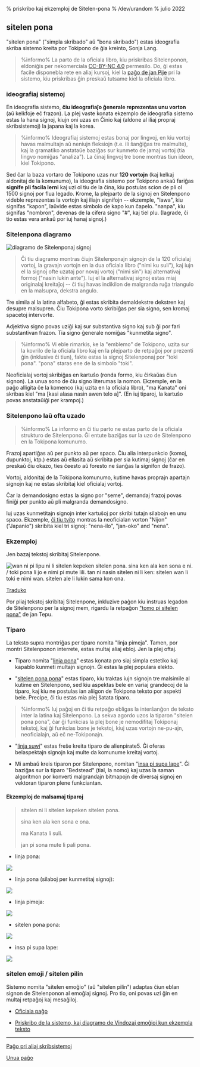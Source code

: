 % priskribo kaj ekzemploj de Sitelen-pona
% /dev/urandom
% julio 2022

## sitelen pona

"sitelen pona" ("simpla skribado" aŭ "bona skribado") estas ideografia skriba
sistemo kreita por Tokipono de ĝia kreinto, Sonja Lang. 

> %informo%
> La parto de la oficiala libro, kiu priskribas Sitelenponon, eldoniĝis per
> nekomerciala [CC-BY-NC 4.0](https://creativecommons.org/licenses/by-nc/4.0/) 
> permesilo. Do, ĝi estas facile disponebla rete en aliaj kursoj,
> kiel la [paĝo de jan Pije](http://Tokipona.net/tp/janpije/hieroglyphs.php) 
> pri la sistemo, kiu priskribas ĝin preskaŭ tutsame kiel la oficiala
> libro.
>

### ideografiaj sistemoj

En ideografia sistemo, **ĉiu ideografiaĵo ĝenerale reprezentas unu vorton** (aŭ
kelkfoje eĉ frazon). La plej vaste konata ekzemplo de ideografia
sistemo estas la hana signoj, kiujn oni uzas en Ĉinio kaj (aldone al iliaj propraj
skribsistemoj) la japana kaj la korea.

> %informo%
> Ideografiaj sistemoj estas bonaj por lingvoj, en kiu vortoj havas malmultajn aŭ
> neniujn fleksiojn (t.e. ili ŝanĝiĝas tre malmulte), kaj
> la gramatiko anstataŭe baziĝas sur kunmeto de jamaj vortoj (tia lingvo
> nomiĝas "analiza"). La ĉinaj lingvoj tre bone montras tiun ideon,
> kiel Tokipono.
>

Sed ĉar la baza vortaro de Tokipono uzas nur **120 vortojn** (kaj kelkaj aldonitaj
de la komunumo), la ideografia sistemo por Tokipono ankaŭ fariĝas
**signife pli facila lerni** kaj uzi ol tiu de la ĉina, kiu postulas scion de
pli ol 1500 signoj por flua legado. Krome, la plejparto de la signoj
en Sitelenpono videble reprezentas la vortojn kaj iliajn signifojn --
ekzemple, "lawa", kiu signifas "kapon", laŭvide estas simbolo de kapo kun ĉapelo.
"nanpa", kiu signifas "nombron", devenas de la cifera signo "\#", kaj tiel plu. (Iagrade,
ĉi tio estas vera ankaŭ por iuj hanaj signoj.)

### Sitelenpona diagramo

![diagramo de Sitelenponaj signoj](/Tokipona/sitelen_pona.gif)

> Ĉi tiu diagramo montras ĉiujn Sitelenponajn signojn de la 120 oficialaj
> vortoj, la gravajn vortojn en la dua oficiala libro ("nimi ku suli"), kaj
> iujn el la signoj ofte uzataj por novaj vortoj ("nimi sin") kaj
> alternativaj formoj ("nasin lukin ante"). Iuj el la alternativaj
> signoj estas miaj originalaj kreitaĵoj -- ĉi tiuj havas indikilon de malgranda ruĝa
> triangulo en la malsupra, dekstra angulo.

Tre simila al la latina alfabeto, ĝi estas skribita demaldekstre dekstren kaj desupre malsupren.
Ĉiu Tokipona vorto skribiĝas per sia signo, sen kromaj spacetoj intervorte.

Adjektiva signo povas uziĝi kaj sur substantiva signo kaj sub ĝi por
fari substantivan frazon. Tia signo ĝenerale nomiĝas "kunmetita signo".

> %informo%
> Vi eble rimarkis, ke la "emblemo" de Tokipono, uzita sur la kovrilo de la oficiala
> libro kaj en la plejparto de retpaĝoj por prezenti ĝin (inklusive ĉi tiun), fakte estas
> la signoj Sitelenponaj por "toki pona". "pona" staras ene de la simbolo "toki".

Neoficialaj vortoj skribiĝas en kartuŝo (ronda formo, kiu ĉirkaŭas ĉiun signon).
La unua sono de ĉiu signo literumas la nomon. Ekzemple, en la paĝo alligita ĉe la komenco 
(kaj uzita en la oficiala libro), "ma Kanata" oni skribas kiel "ma [kasi alasa nasin awen telo
a]". (En iuj tiparoj, la kartuŝo povas anstataŭiĝi per krampoj.)

### Sitelenpono laŭ ofta uzado

> %informo%
> La informo en ĉi tiu parto ne estas parto de la oficiala strukturo de Sitelenpono.
> Ĝi entute baziĝas sur la uzo de Sitelenpono en la Tokipona komunumo.

Frazoj apartiĝas aŭ per punkto aŭ per spaco. Ĉiu alia interpunkcio
(komoj, dupunktoj, ktp.) estas aŭ ellasita aŭ skribita per sia kutimaj
signoj (ĉar en preskaŭ ĉiu okazo, ties ĉeesto aŭ foresto ne ŝanĝas la signifon de frazo).

Vortoj, aldonitaj de la Tokipona komunumo, kutime havas proprajn apartajn
signojn kaj ne estas skribitaj kiel oficialaj vortoj.

Ĉar la demandosigno estas la signo por "seme", demandaj frazoj povas finiĝi
per punkto aŭ pli malgranda demandosigno.

Iuj uzas kunmetitajn signojn inter kartuŝoj por skribi tutajn silabojn
en unu spaco. Ekzemple, [ĉi tiu tvito](https://twitter.com/qvarie/status/1291755067851251712) 
montras la neoficialan vorton "Nijon" ("Japanio") skribita kiel tri signoj: "nena-ilo",
"jan-oko" and "nena".

### Ekzemploj

Jen bazaj tekstoj skribitaj Sitelenpone. 

![wan ni pi lipu ni li sitelen kepeken sitelen pona. sina ken ala ken sona e ni.
/ toki pona li jo e nimi pi mute lili. tan ni nasin sitelen ni li ken: sitelen
wan li toki e nimi wan. sitelen ale li lukin sama kon
ona.](/Tokipona/sitelen_pona_example.png)

[Traduko](answers.html#sp)

Por pliaj tekstoj skribitaj Sitelenpone, inkluzive paĝon kiu instruas
legadon de Sitelenpono per la signoj mem, rigardu la
retpaĝon ["tomo pi sitelen pona"](https://davidar.github.io/tp/) de jan Tepu.

### Tiparo

La teksto supra montriĝas per tiparo nomita "linja pimeja". Tamen, por
montri Sitelenponon interrete, estas multaj aliaj ebloj. Jen la
plej oftaj.

 * Tiparo nomita "[linja pona](musilili.net/linja-pona/)" estas konata pro
   siaj simpla estetiko kaj kapablo kunmeti multajn signojn. 
   Ĝi estas la plej populara elekto.

 * "[sitelen pona pona](https://jackhumbert.github.io/sitelen-pona-pona/)" estas
   tiparo, kiu traktas iujn signojn tre malsimile al kutime en Sitelenpono,
   sed kiu aspektas bele en variaj grandecoj de la tiparo, kaj kiu ne postulas ian
   aliigon de Tokipona teksto por aspekti bele. Precipe, ĉi tiu estas
   mia plej ŝatata tiparo.

> %informo%
> Iuj paĝoj en ĉi tiu retpaĝo ebligas la interŝanĝon de teksto inter la latina kaj
> Sitelenpono. La sekva agordo uzos la tiparon "sitelen pona pona", ĉar ĝi funkcias 
> la plej bone je nemodifitaj Tokiponaj tekstoj, kaj ĝi funkcias bone je tekstoj, 
> kiuj uzas vortojn ne-pu-ajn, neoficialajn, aŭ eĉ ne-Tokiponajn.
>

 * "[linja suwi](https://linjasuwi.ap5.dev/)" estas freŝe kreita tiparo de
   alienpirate5. Ĝi oferas belaspektajn signojn kaj multe da komunume kreitaj vortoj.

 * Mi ambaŭ kreis tiparon por Sitelenpono, nomitan "[insa pi supa lape](supalape.html)". 
 Ĝi baziĝas sur la tiparo "Bedstead" (tial, la nomo) kaj uzas la saman algoritmon 
 por konverti malgrandajn bitmapojn de diversaj signoj en vektoran tiparon plene funkciantan.

#### Ekzemploj de malsamaj tiparoj

>
> sitelen ni li sitelen kepeken sitelen pona.
>
> sina ken ala ken sona e ona.
>
> ma Kanata li suli.
>
> jan pi sona mute li pali pona.
>

* linja pona:

![](/Tokipona/lpona.png)

* linja pona (silaboj per kunmetitaj signoj):

![](/Tokipona/lpona2.png)

* linja pimeja:

![](/Tokipona/lpimeja.png)

* sitelen pona pona:

![](/Tokipona/spp.png)

* insa pi supa lape:

![](/Tokipona/insa.png)

### sitelen emoji / sitelen pilin

Sistemo nomita "sitelen emoĝio" (aŭ "sitelen pilin") adaptas ĉiun eblan 
signon de Sitelenponon al emoĝiaj signoj. Pro tio, oni povas uzi ĝin 
en multaj retpaĝoj kaj mesaĝiloj.

* [Oficiala paĝo](https://sites.google.com/view/sitelenemoji)

* [Priskribo de la sistemo, kaj diagramo de Vindozaj emoĝioj kun ekzempla teksto](https://omniglot.com/conscripts/sitelenemoji.htm)

---

[Paĝo pri aliaj skribsistemoj](x2.html)

[Unua paĝo](index.html)


